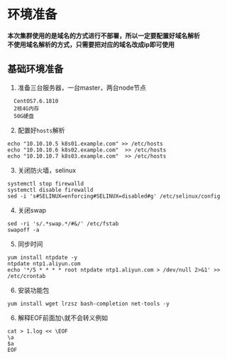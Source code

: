 # 环境准备
**本次集群使用的是域名的方式进行不部署，所以一定要配置好域名解析**  
**不使用域名解析的方式，只需要把对应的域名改成ip即可使用**
## 基础环境准备
1. 准备三台服务器，一台master，两台node节点
  ```shell
    CentOS7.6.1810
    2核4G内存
    50G硬盘
  ```
2. 配置好`hosts`解析
  ```shell
  echo "10.10.10.5 k8s01.example.com" >> /etc/hosts
  echo "10.10.10.6 k8s02.example.com"  >> /etc/hosts
  echo "10.10.10.7 k8s03.example.com"  >> /etc/hosts
  ```
3. 关闭防火墙，selinux

  ```shell
  systemctl stop firewalld
  systemctl disable firewalld
  sed -i 's#SELINUX=enforcing#SELINUX=disabled#g' /etc/selinux/config
  ```
4. 关闭swap
  ```shell
  sed -ri 's/.*swap.*/#&/' /etc/fstab
  swapoff -a
  ```
5. 同步时间
  ```shell
  yum install ntpdate -y
  ntpdate ntp1.aliyun.com
  echo '*/5 * * * * root ntpdate ntp1.aliyun.com > /dev/null 2>&1' >> /etc/crontab
  ```

6. 安装功能包
  ```shell
  yum install wget lrzsz bash-completion net-tools -y
  ```
6. 解释EOF前面加`\`就不会转义例如
  ```shell
  cat > 1.log << \EOF
  \a
  $a
  EOF
  ```

